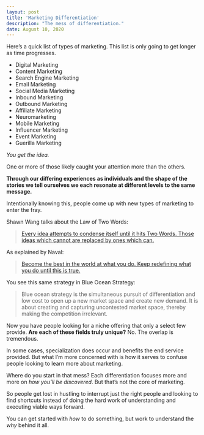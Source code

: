 ```yaml
---
layout: post
title: 'Marketing Differentiation'
description: "The mess of differentiation."
date: August 10, 2020
---
```


Here’s a quick list of types of marketing. This list is only going to get longer as time progresses.

- Digital Marketing
- Content Marketing
- Search Engine Marketing
- Email Marketing
- Social Media Marketing
- Inbound Marketing
- Outbound Marketing
- Affiliate Marketing
- Neuromarketing
- Mobile Marketing
- Influencer Marketing
- Event Marketing
- Guerilla Marketing

*You get the idea.*

One or more of those likely caught your attention more than the others.

**Through our differing experiences as individuals and the shape of the stories we tell ourselves we each resonate at different levels to the same message.**

Intentionally knowing this, people come up with new types of marketing to enter the fray.

Shawn Wang talks about the Law of Two Words:
> [Every idea attempts to condense itself until it hits Two Words. Those ideas which cannot are replaced by ones which can.](https://www.swyx.io/writing/two-words/#the-law-of-two-words)

As explained by Naval:
> [Become the best in the world at what you do. Keep redefining what you do until this is true.](https://twitter.com/naval/status/1133452743614451712)

You see this same strategy in Blue Ocean Strategy:
> Blue ocean strategy is the simultaneous pursuit of differentiation and low cost to open up a new market space and create new demand. It is about creating and capturing uncontested market space, thereby making the competition irrelevant.


Now you have people looking for a niche offering that only a select few provide. **Are each of these fields truly unique?** No. The overlap is tremendous.

In some cases, specialization does occur and benefits the end service provided. But what I’m more concerned with is how it serves to confuse people looking to learn more about marketing.

Where do you start in that mess? Each differentiation focuses more and more on *how you’ll be discovered*. But that’s not the core of marketing.

So people get lost in hustling to interrupt just the right people and looking to find shortcuts instead of doing the hard work of understanding and executing viable ways forward.

You can get started with *how* to do something, but work to understand the *why* behind it all.